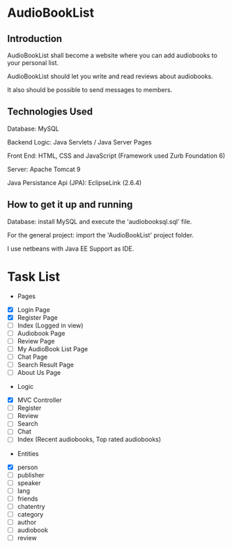 # AudioBookList

## Introduction ##
AudioBookList shall become a website where you can add audiobooks to your personal list. 

AudioBookList should let you write and read reviews about audiobooks.

It also should be possible to send messages to members. 

## Technologies Used ##
Database: MySQL

Backend Logic: Java Servlets / Java Server Pages


Front End: HTML, CSS and JavaScript (Framework used Zurb Foundation 6)


Server: Apache Tomcat 9


Java Persistance Api (JPA): EclipseLink (2.6.4)

## How to get it up and running ##
Database: install MySQL and execute the 'audiobooksql.sql' file.


For the general project: import the 'AudioBookList' project folder. 

I use netbeans with Java EE Support as IDE. 

# Task List #
* Pages 
- [x] Login Page 
- [x] Register Page 
- [ ] Index (Logged in view)
- [ ] Audiobook Page
- [ ] Review Page 
- [ ] My AudioBook List Page 
- [ ] Chat Page 
- [ ] Search Result Page
- [ ] About Us Page 
* Logic
- [x] MVC Controller 
- [ ] Register
- [ ] Review
- [ ] Search
- [ ] Chat 
- [ ] Index (Recent audiobooks, Top rated audiobooks)
* Entities
- [x] person  
- [ ] publisher 
- [ ] speaker 
- [ ] lang
- [ ] friends 
- [ ] chatentry 
- [ ] category 
- [ ] author 
- [ ] audiobook 
- [ ] review
